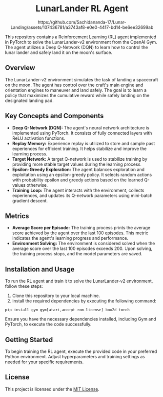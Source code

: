 <!DOCTYPE html>
<html lang="en">
<head>
    <meta charset="UTF-8">
    <meta name="viewport" content="width=device-width, initial-scale=1.0">

</head>
<body>
    <h1 style="text-align: center;">LunarLander RL Agent</h1>
    <div style="text-align: center;">
        https://github.com/Sachidananda-17/Lunar-Landing/assets/107436781/a3743af8-e0e0-4417-bd14-be6ee32699ab
    </div>
    <p>This repository contains a Reinforcement Learning (RL) agent implemented in PyTorch to solve the LunarLander-v2 environment from the OpenAI Gym. The agent utilizes a Deep Q-Network (DQN) to learn how to control the lunar lander and safely land it on the moon's surface.</p>
    <h2>Overview</h2>
    <p>The LunarLander-v2 environment simulates the task of landing a spacecraft on the moon. The agent has control over the craft's main engine and orientation engines to maneuver and land safely. The goal is to learn a policy that maximizes the cumulative reward while safely landing on the designated landing pad.</p>
    <h2>Key Concepts and Components</h2>
    <ul>
        <li><strong>Deep Q-Network (DQN):</strong> The agent's neural network architecture is implemented using PyTorch. It consists of fully connected layers with ReLU activation functions.</li>
        <li><strong>Replay Memory:</strong> Experience replay is utilized to store and sample past experiences for efficient training. It helps stabilize and improve the learning process.</li>
        <li><strong>Target Network:</strong> A target Q-network is used to stabilize training by providing more stable target values during the learning process.</li>
        <li><strong>Epsilon-Greedy Exploration:</strong> The agent balances exploration and exploitation using an epsilon-greedy policy. It selects random actions with probability epsilon and greedy actions based on the learned Q-values otherwise.</li>
        <li><strong>Training Loop:</strong> The agent interacts with the environment, collects experiences, and updates its Q-network parameters using mini-batch gradient descent.</li>
    </ul>
    <h2>Metrics</h2>
    <ul>
        <li><strong>Average Score per Episode:</strong> The training process prints the average score achieved by the agent over the last 100 episodes. This metric indicates the agent's learning progress and performance.</li>
        <li><strong>Environment Solving:</strong> The environment is considered solved when the average score over the last 100 episodes exceeds 200. Upon solving, the training process stops, and the model parameters are saved.</li>
    </ul>
    <h2>Installation and Usage</h2>
    <p>To run the RL agent and train it to solve the LunarLander-v2 environment, follow these steps:</p>
    <ol>
        <li>Clone this repository to your local machine.</li>
        <li>Install the required dependencies by executing the following command:</li>
    </ol>
    <pre><code>pip install gym gym[atari,accept-rom-license] box2d torch</code></pre>
    <p>Ensure you have the necessary dependencies installed, including Gym and PyTorch, to execute the code successfully.</p>
    <h2>Getting Started</h2>
    <p>To begin training the RL agent, execute the provided code in your preferred Python environment. Adjust hyperparameters and training settings as needed for your specific requirements.</p>
    <h2>License</h2>
    <p>This project is licensed under the <a href="LICENSE">MIT License</a>.</p>
</body>
</html>
